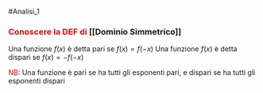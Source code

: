 #Analisi_1 
### <font color="#ff0000">Conoscere la DEF di</font> [[Dominio Simmetrico]]

Una funzione $f(x)$ è detta pari se $f(x) = f(-x)$
Una funzione $f(x)$ è detta dispari se $f(x) =-f(-x)$

<font color="#ff0000">NB</font>: Una funzione è pari se ha tutti gli esponenti pari, e dispari se ha tutti gli esponenti dispari

